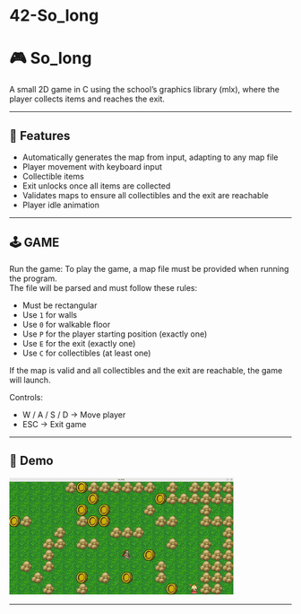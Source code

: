 # 42-So_long
# 🎮 So_long

A small 2D game in C using the school’s graphics library (mlx), where the player collects items and reaches the exit.

---

## 🔨 Features
- Automatically generates the map from input, adapting to any map file
- Player movement with keyboard input
- Collectible items
- Exit unlocks once all items are collected
- Validates maps to ensure all collectibles and the exit are reachable
- Player idle animation
---

## 🕹️ GAME
Run the game:
To play the game, a map file must be provided when running the program.  
The file will be parsed and must follow these rules:

- Must be rectangular  
- Use `1` for walls  
- Use `0` for walkable floor  
- Use `P` for the player starting position (exactly one)  
- Use `E` for the exit (exactly one)  
- Use `C` for collectibles (at least one)

If the map is valid and all collectibles and the exit are reachable, the game will launch.
  
Controls:
- W / A / S / D → Move player  
- ESC → Exit game  

---

## 🎥 Demo
![Gameplay](so_long/assets/DEMO/Demo.gif)

---


